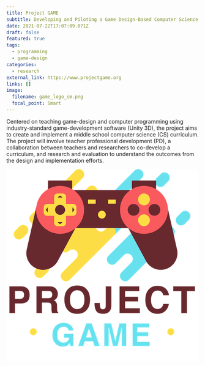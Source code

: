 ```yaml
---
title: Project GAME
subtitle: Developing and Piloting a Game Design-Based Computer Science Curriculum
date: 2021-07-22T17:07:09.071Z
draft: false
featured: true
tags:
  - programming
  - game-design
categories:
  - research
external_link: https://www.projectgame.org
links: []
image:
  filename: game_logo_sm.png
  focal_point: Smart
---
```

Centered on teaching game-design and computer programming using industry-standard game-development software (Unity 3D), the project aims to create and implement a middle school computer science (CS) curriculum. The project will involve teacher professional development (PD), a collaboration between teachers and researchers to co-develop a curriculum, and research and evaluation to understand the outcomes from the design and implementation efforts.

![](game_logo_sm.png)